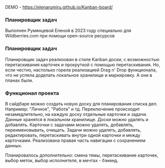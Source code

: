 DEMO - https://elenarumiru.github.io/Kanban-board/

### Планировщик задач
Выполнен Румянцевой Еленой в 2023 году
специально для Wildberries.com
при помощи open-source ресурсов

### Планировщик задач 
Планировщик задач реализован в стиле Kanban доски, с возможностью перетаскивания карточек и прокруткой с помощью перетаскивания.
Но, если честно, настолько горела реализацией Drag n' Drop функционала, что не успела доделать локальное хранилище и маркировку. 
А они в планах были.

### Функционал проекта
В сайдбаре можно создать новую доску для планирования списка дел. Например: "Личное", "Работа" и тд.
Переключение происходит незамедлительно, на каждую доску отдельные карточки и задачи. Данные хранятся в локальном хранилище.
Доски можно удалять и добавлять.
Карточки с задачами можно удалять, добавлять, переименовывать, очищать.
Задачи можно удалять, добавлять, редактировать, перетаскивать внутри одной карточки и между карточками.
Реализована правая часть навигации с сохранением данных.

Планировалось дополнительно: смена темы, перетаскивание карточек, выбор меток, выбор исполнителя, в мечтах - бэкенд.
